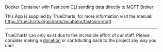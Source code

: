 Docker Container with Fast.com CLI sending data directly to MQTT Broker


This App is supplied by TrueCharts, for more information visit the manual: https://truecharts.org/charts/incubator/fastcom-mqtt

---

TrueCharts can only exist due to the incredible effort of our staff.
Please consider making a [donation](https://truecharts.org/docs/about/sponsor) or contributing back to the project any way you can!
